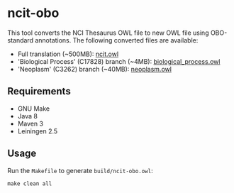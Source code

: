 # ncit-obo

This tool converts the NCI Thesaurus OWL file to new OWL file using OBO-standard annotations. The following converted files are available:

- Full translation (~500MB):
  [ncit.owl](https://build.berkeleybop.org/job/ncit-obo/lastSuccessfulBuild/artifact/build/ncit.owl)
- 'Biological Process' (C17828) branch (~4MB):
  [biological_process.owl](https://build.berkeleybop.org/job/ncit-obo/lastSuccessfulBuild/artifact/build/subsets/biological_process.owl)
- 'Neoplasm' (C3262) branch (~40MB):
  [neoplasm.owl](https://build.berkeleybop.org/job/ncit-obo/lastSuccessfulBuild/artifact/build/subsets/neoplasm.owl)


## Requirements

- GNU Make
- Java 8
- Maven 3
- Leiningen 2.5


## Usage

Run the `Makefile` to generate `build/ncit-obo.owl`:

    make clean all
